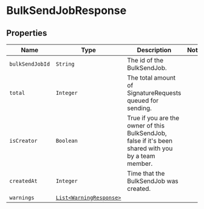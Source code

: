 

# BulkSendJobResponse



## Properties

Name | Type | Description | Notes
------------ | ------------- | ------------- | -------------
| `bulkSendJobId` | ```String``` |  The id of the BulkSendJob.  |  |
| `total` | ```Integer``` |  The total amount of SignatureRequests queued for sending.  |  |
| `isCreator` | ```Boolean``` |  True if you are the owner of this BulkSendJob, false if it&#39;s been shared with you by a team member.  |  |
| `createdAt` | ```Integer``` |  Time that the BulkSendJob was created.  |  |
| `warnings` | [```List<WarningResponse>```](WarningResponse.md) |    |  |



